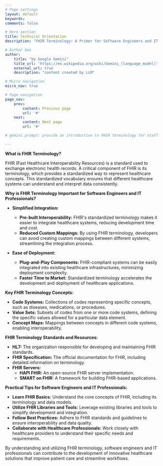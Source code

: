 ```yaml
---
# Page settings
layout: default
keywords:
comments: false

# Hero section
title: Technical Orientation
description: "FHIR Terminology: A Primer for Software Engineers and IT Professionals"

# Author box
author:
    title: "by Google Gemini"
    title_url: 'https://en.wikipedia.org/wiki/Gemini_(language_model)'
    external_url: true
    description: "content created by LLM"

# Micro navigation
micro_nav: true

# Page navigation
page_nav:
    prev:
        content: Previous page
        url: '#'
    next:
        content: Next page
        url: '#'

# gemini prompt: provide an introduction to FHIR terminology for staff in software engineering and information technology. Focus on savings of integration and ease of deployment. Offer links to standards and example instances of servers.

---
```


**What is FHIR Terminology?**

FHIR (Fast Healthcare Interoperability Resources) is a standard used to exchange electronic health records. A critical component of FHIR is its terminology, which provides a standardized way to represent healthcare concepts. This standardized vocabulary ensures that different healthcare systems can understand and interpret data consistently.

**Why is FHIR Terminology Important for Software Engineers and IT Professionals?**

* **Simplified Integration:**
  * **Pre-built Interoperability:** FHIR's standardized terminology makes it easier to integrate healthcare systems, reducing development time and cost. 
  * **Reduced Custom Mappings:** By using FHIR terminology, developers can avoid creating custom mappings between different systems, streamlining the integration process.

* **Ease of Deployment:**
  * **Plug-and-Play Components:** FHIR-compliant systems can be easily integrated into existing healthcare infrastructures, minimizing deployment complexity.
  * **Faster Time to Market:** Standardized terminology accelerates the development and deployment of healthcare applications.

**Key FHIR Terminology Concepts:**

* **Code Systems:** Collections of codes representing specific concepts, such as diseases, medications, or procedures.
* **Value Sets:** Subsets of codes from one or more code systems, defining the specific values allowed for a particular data element.
* **Concept Maps:** Mappings between concepts in different code systems, enabling interoperability.

**FHIR Terminology Standards and Resources:**

* **HL7:** The organization responsible for developing and maintaining FHIR standards.
* **FHIR Specification:** The official documentation for FHIR, including detailed information on terminology.
* **FHIR Servers:**
  * **HAPI FHIR:** An open-source FHIR server implementation.
  * **SMART on FHIR:** A framework for building FHIR-based applications.

**Practical Tips for Software Engineers and IT Professionals:**

* **Learn FHIR Basics:** Understand the core concepts of FHIR, including its terminology and data models.
* **Utilize FHIR Libraries and Tools:** Leverage existing libraries and tools to simplify development and integration.
* **Follow Best Practices:** Adhere to FHIR standards and guidelines to ensure interoperability and data quality.
* **Collaborate with Healthcare Professionals:** Work closely with healthcare providers to understand their specific needs and requirements.

By understanding and utilizing FHIR terminology, software engineers and IT professionals can contribute to the development of innovative healthcare solutions that improve patient care and streamline workflows.

